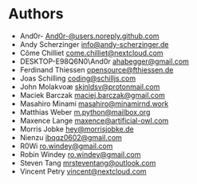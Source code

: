 <!--
  - SPDX-FileCopyrightText: 2024 Nextcloud GmbH and Nextcloud contributors
  - SPDX-License-Identifier: AGPL-3.0-or-later
-->
# Authors

- And0r- <And0r-@users.noreply.github.com>
- Andy Scherzinger <info@andy-scherzinger.de>
- Côme Chilliet <come.chilliet@nextcloud.com>
- DESKTOP-E98Q6N0\And0r <ahabegger@gmail.com>
- Ferdinand Thiessen <opensource@fthiessen.de>
- Joas Schilling <coding@schilljs.com>
- John Molakvoæ <skjnldsv@protonmail.com>
- Maciek Barczak <maciej.barczak@gmail.com>
- Masahiro Minami <masahiro@minamirnd.work>
- Matthias Weber <m.python@mailbox.org>
- Maxence Lange <maxence@artificial-owl.com>
- Morris Jobke <hey@morrisjobke.de>
- Nienzu <ibqqz0602@gmail.com>
- R0Wi <ro.windey@gmail.com>
- Robin Windey <ro.windey@gmail.com>
- Steven Tang <mrsteventang@outlook.com>
- Vincent Petry <vincent@nextcloud.com>
